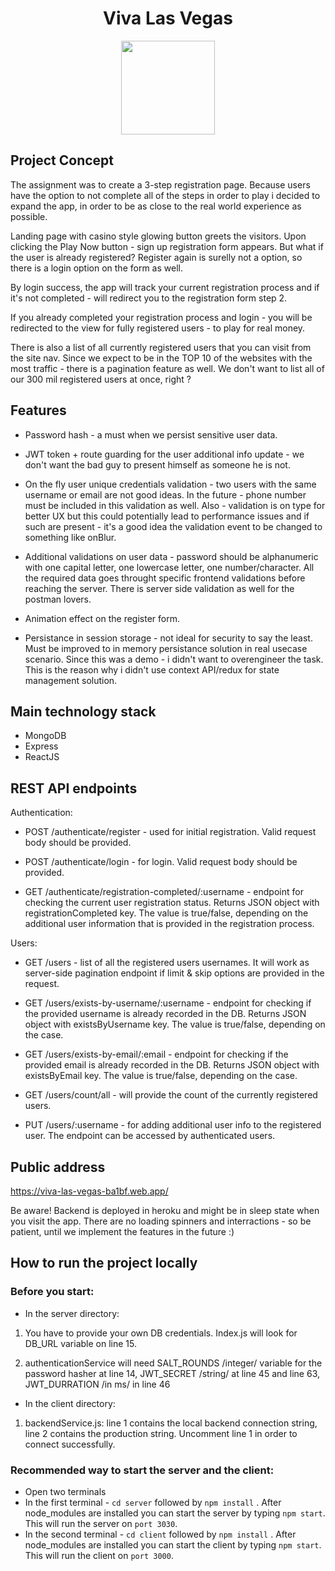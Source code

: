 <h1 align="center">Viva Las Vegas</h1>

<p align="center">
  <img width=150 height=150 src="https://viva-las-vegas-ba1bf.web.app/casino_logo.png">
</p>

## Project Concept
The assignment was to create a 3-step registration page. Because users have the option to not complete all of the steps in order to play i decided to expand the app, in order to be as close to the real world experience as possible.

Landing page with casino style glowing button greets the visitors. Upon clicking the Play Now button - sign up registration form appears. But what if the user is already registered? Register again is surelly not a option, so there is a login option on the form as well.

By login success, the app will track your current registration process and if it's not completed - will redirect you to the registration form step 2. 

If you already completed your registration process and login - you will be redirected to the view for fully registered users - to play for real money.

There is also a list of all currently registered users that you can visit from the site nav. Since we expect to be in the TOP 10 of the websites with the most traffic - there is a pagination feature as well. We don't want to list all of our 300 mil registered users at once, right ?

## Features

* Password hash - a must when we persist sensitive user data.

* JWT token + route guarding for the user additional info update - we don't want the bad guy to present himself as someone he is not.

* On the fly user unique credentials validation - two users with the same username or email are not good ideas. In the future - phone number must be included in this validation as well. Also - validation is on type for better UX but this could potentially lead to performance issues and if such are present - it's a good idea the validation event to be changed to something like onBlur.

* Additional validations on user data - password should be alphanumeric with one capital letter, one lowercase letter, one number/character. All the required data goes throught specific frontend validations before reaching the server. There is server side validation as well for the postman lovers.

* Animation effect on the register form.

* Persistance in session storage - not ideal for security to say the least. Must be improved to in memory persistance solution in real usecase scenario. Since this was a demo - i didn't want to overengineer the task. This is the reason why i didn't use context API/redux for state management solution. 

## Main technology stack

* MongoDB
* Express
* ReactJS

## REST API endpoints

Authentication:

* POST /authenticate/register - used for initial registration. Valid request body should be provided.

* POST /authenticate/login - for login. Valid request body should be provided.

* GET /authenticate/registration-completed/:username - endpoint for checking the current user registration status. Returns JSON object with registrationCompleted key. The value is true/false, depending on the additional user information that is provided in the registration process.

Users:

* GET /users - list of all the registered users usernames. It will work as server-side pagination endpoint if limit & skip options are provided in the request.

* GET /users/exists-by-username/:username - endpoint for checking if the provided username is already recorded in the DB. Returns JSON object with existsByUsername key. The value is true/false, depending on the case.

* GET /users/exists-by-email/:email - endpoint for checking if the provided email is already recorded in the DB. Returns JSON object with existsByEmail key. The value is true/false, depending on the case.

* GET /users/count/all - will provide the count of the currently registered users.

* PUT /users/:username - for adding additional user info to the registered user. The endpoint can be accessed by authenticated users.

## Public address
https://viva-las-vegas-ba1bf.web.app/

Be aware! Backend is deployed in heroku and might be in sleep state when you visit the app. There are no loading spinners and interractions - so be patient, until we implement the features in the future :) 

## How to run the project locally

### Before you start:

* In the server directory:

1. You have to provide your own DB credentials. Index.js will look for DB_URL variable on line 15.

2. authenticationService will need SALT_ROUNDS /integer/ variable for the password hasher at line 14, JWT_SECRET /string/ at line 45 and line 63, JWT_DURRATION /in ms/ in line 46

* In the client directory:

1. backendService.js: line 1 contains the local backend connection string, line 2 contains the production string. Uncomment line 1 in order to connect successfully.

### Recommended way to start the server and the client:

* Open two terminals
* In the first terminal - `cd server` followed by `npm install` . After node_modules are installed you can start the server by typing `npm start`. This will run the server on `port 3030`.
* In the second terminal - `cd client` followed by `npm install` . After node_modules are installed you can start the client by typing `npm start`. This will run the client on `port 3000`.

